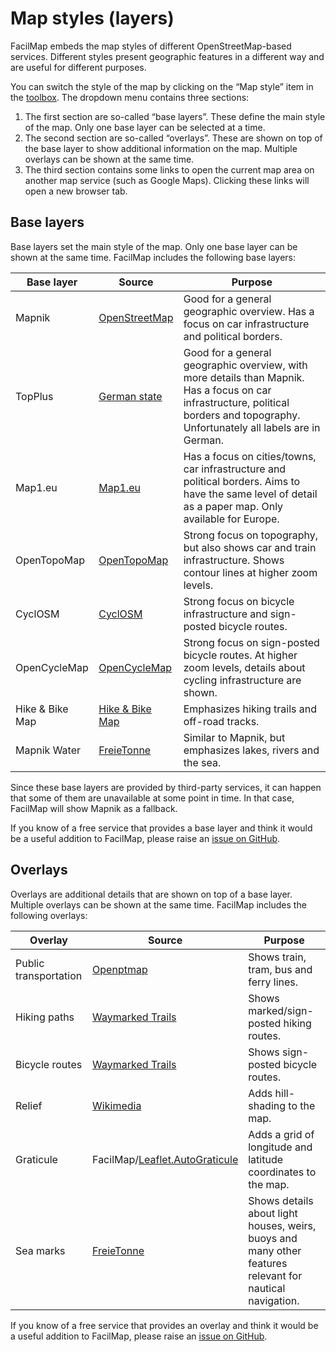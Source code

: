 # Map styles (layers)

FacilMap embeds the map styles of different OpenStreetMap-based services. Different styles present geographic features in a different way and are useful for different purposes.

You can switch the style of the map by clicking on the “Map style” item in the [toolbox](../ui/#toolbox). The dropdown menu contains three sections:
1. The first section are so-called “base layers”. These define the main style of the map. Only one base layer can be selected at a time.
2. The second section are so-called “overlays”. These are shown on top of the base layer to show additional information on the map. Multiple overlays can be shown at the same time.
3. The third section contains some links to open the current map area on another map service (such as Google Maps). Clicking these links will open a new browser tab.

<Screencast :desktop="require('./layers.mp4')" :mobile="require('./layers-mobile.mp4')"></Screencast>

## Base layers

Base layers set the main style of the map. Only one base layer can be shown at the same time. FacilMap includes the following base layers:

| Base layer | Source | Purpose |
|------------|--------|---------|
| Mapnik | [OpenStreetMap](https://www.openstreetmap.org/) | Good for a general geographic overview. Has a focus on car infrastructure and political borders. |
| TopPlus | [German state](https://www.bkg.bund.de/SharedDocs/Produktinformationen/BKG/DE/P-2017/170922-TopPlus-Web-Open.html) | Good for a general geographic overview, with more details than Mapnik. Has a focus on car infrastructure, political borders and topography. Unfortunately all labels are in German. |
| Map1.eu | [Map1.eu](https://www.map1.eu/) | Has a focus on cities/towns, car infrastructure and political borders. Aims to have the same level of detail as a paper map. Only available for Europe. |
| OpenTopoMap | [OpenTopoMap](https://opentopomap.org/) | Strong focus on topography, but also shows car and train infrastructure. Shows contour lines at higher zoom levels. |
| CyclOSM | [CyclOSM](https://cyclomap.org/) | Strong focus on bicycle infrastructure and sign-posted bicycle routes. |
| OpenCycleMap | [OpenCycleMap](https://www.opencyclemap.org/) | Strong focus on sign-posted bicycle routes. At higher zoom levels, details about cycling infrastructure are shown. |
| Hike & Bike Map | [Hike & Bike Map](https://hikebikemap.org/) | Emphasizes hiking trails and off-road tracks. |
| Mapnik Water | [FreieTonne](https://www.freietonne.de/) | Similar to Mapnik, but emphasizes lakes, rivers and the sea. |

Since these base layers are provided by third-party services, it can happen that some of them are unavailable at some point in time. In that case, FacilMap will show Mapnik as a fallback.

If you know of a free service that provides a base layer and think it would be a useful addition to FacilMap, please raise an [issue on GitHub](https://github.com/FacilMap/facilmap/issues).

## Overlays

Overlays are additional details that are shown on top of a base layer. Multiple overlays can be shown at the same time. FacilMap includes the following overlays:

| Overlay | Source | Purpose |
|---------|--------|---------|
| Public transportation | [Openptmap](https://www.openptmap.org/) | Shows train, tram, bus and ferry lines. |
| Hiking paths | [Waymarked Trails](https://waymarkedtrails.org/) | Shows marked/sign-posted hiking routes. |
| Bicycle routes | [Waymarked Trails](https://waymarkedtrails.org/) | Shows sign-posted bicycle routes. |
| Relief | [Wikimedia](https://tiles.wmflabs.org/) | Adds hill-shading to the map. |
| Graticule | FacilMap/[Leaflet.AutoGraticule](https://github.com/FacilMap/Leaflet.AutoGraticule) | Adds a grid of longitude and latitude coordinates to the map. |
| Sea marks | [FreieTonne](https://www.freietonne.de/) | Shows details about light houses, weirs, buoys and many other features relevant for nautical navigation. |

If you know of a free service that provides an overlay and think it would be a useful addition to FacilMap, please raise an [issue on GitHub](https://github.com/FacilMap/facilmap/issues).
